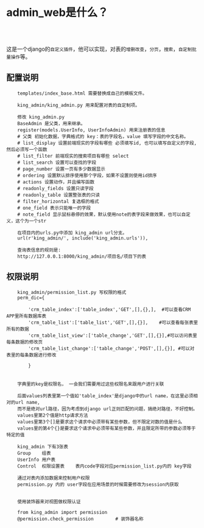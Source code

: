 admin_web是什么？
====
<br>
<br>

这是一个django的`自定义插件`，他可以实现，对表的`增删改查`，`分页`，`搜索`，`自定制批量操作`等。
<br>

配置说明
------- 
		templates/index_base.html 需要替换成自己的模板文件。
		
		king_admin/king_admin.py 用来配置对表的自定制项。
                
		修改 king_admin.py
		BaseAdmin 是父类，用来继承。
		register(models.UserInfo, UserInfoAdmin) 用来注册表的信息
		# 父类 初始化数据，字典格式的 key：表的字段名，value 填写字段的中文名称。
		# list_display 设置前端现实的字段有哪些 必须填写id, 也可以填写自定义的字段,然后必须写一个函数
		# list_filter 前端现实的搜索项目有哪些 select
		# list_search 设置可以查找的字段
		# page_number 设置一页有多少数据显示
		# ordering 设置默认排序使用那个字段，如果不设置则使用id排序
		# actions 设置动作，并且编写函数
		# readonly_fields 设置只读字段
		# readonly_table 设置整张表的只读
		# filter_horizontal 复选框的格式
		# one_field 表示只能唯一的字段
		# note_field 显示鼠标悬停的效果，默认使用note的表字段来做效果，也可以自定义，这个为一个str

		在项目内的urls.py中添加 king_admin url分支。
		url(r'king_admin/', include('king_admin.urls')),

		查询表信息的规则是:
		http://127.0.0.1:8000/king_admin/项目名/项目下的表


权限说明
-------
		king_admin/permission_list.py 写权限的格式
		perm_dic={
		 
		    'crm_table_index':['table_index','GET',[],{},],  #可以查看CRM APP里所有数据库表
		    'crm_table_list':['table_list','GET',[],{}],    #可以查看每张表里所有的数据
		    'crm_table_list_view':['table_change','GET',[],{}],#可以访问表里每条数据的修改页
		    'crm_table_list_change':['table_change','POST',[],{}], #可以对表里的每条数据进行修改
		 
		    }
		　　
		
		字典里的key是权限名， 一会我们需要用过这些权限名来跟用户进行关联
		
		后面values列表里第一个值如'table_index'是django中的url name，在这里必须相对的url name,
		而不是绝对url路径，因为考虑到django url正则匹配的问题，搞绝对路径，不好控制。 
		values里第2个值是http请求方法
		values里第3个[]是要求这个请求中必须带有某些参数，但不限定对数的值是什么
		values里的第4个{}是要求这个请求中必须带有某些参数，并且限定所带的参数必须等于特定的值

		king_admin 下有3张表
		Group    组表
		UserInfo 用户表
		Control  权限设置表    表内code字段对应permission_list.py内的 key字段

		通过对表内添加数据来控制用户权限
		permission.py 内的 user字段在应用场景的时候需要修改为session内获取


		使用装饰器来对视图做权限认证

		from king_admin import permission
		@permission.check_permission		# 装饰器名称
